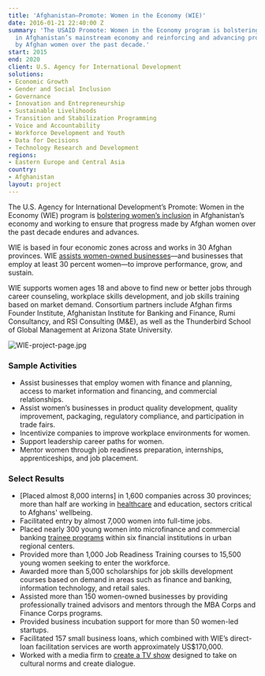 ```yaml
---
title: 'Afghanistan—Promote: Women in the Economy (WIE)'
date: 2016-01-21 22:40:00 Z
summary: 'The USAID Promote: Women in the Economy program is bolstering women’s inclusion
  in Afghanistan’s mainstream economy and reinforcing and advancing progress made
  by Afghan women over the past decade.'
start: 2015
end: 2020
client: U.S. Agency for International Development
solutions:
- Economic Growth
- Gender and Social Inclusion
- Governance
- Innovation and Entrepreneurship
- Sustainable Livelihoods
- Transition and Stabilization Programming
- Voice and Accountability
- Workforce Development and Youth
- Data for Decisions
- Technology Research and Development
regions:
- Eastern Europe and Central Asia
country:
- Afghanistan
layout: project
---
```


The U.S. Agency for International Development’s Promote: Women in the Economy (WIE) program is [bolstering women’s inclusion](http://dai-global-developments.com/articles/out-of-hiding-assisting-young-educated-women-in-afghanistan-to-finally-enter-the-workforce/?utm_source=daidotcom) in Afghanistan’s economy and working to ensure that progress made by Afghan women over the past decade endures and advances.

WIE is based in four economic zones across and works in 30 Afghan provinces. WIE [assists women-owned businesses](https://www.youtube.com/watch?v=vERAa1RX3cY)—and businesses that employ at least 30 percent women—to improve performance, grow, and sustain.

WIE supports women ages 18 and above to find new or better jobs through career counseling, workplace skills development, and job skills training based on market demand. Consortium partners include Afghan firms Founder Institute, Afghanistan Institute for Banking and Finance, Rumi Consultancy, and RSI Consulting (M&E), as well as the Thunderbird School of Global Management at Arizona State University.

![WIE-project-page.jpg](/uploads/WIE-project-page.jpg)

### Sample Activities

* Assist businesses that employ women with finance and planning, access to market information and financing, and commercial relationships.
* Assist women’s businesses in product quality development, quality improvement, packaging, regulatory compliance, and participation in trade fairs.
* Incentivize companies to improve workplace environments for women.
* Support leadership career paths for women. 
* Mentor women through job readiness preparation,  internships, apprenticeships, and job placement.

### Select Results 

* [Placed almost 8,000 interns] in 1,600 companies across 30 provinces; more than half are working in [healthcare](https://dai-global-developments.com/articles/in-afghanistan-women-step-up-to-fill-need-for-frontline-healthcare-workers/) and education, sectors critical to Afghans' wellbeing.
* Facilitated entry by almost 7,000 women into full-time jobs.
* Placed nearly 300 young women into microfinance and commercial banking [trainee programs](https://reliefweb.int/report/afghanistan/usaid-microfinance-training-program-assists-young-afghan-women-enter-financial) within six financial institutions in urban regional centers.
* Provided more than 1,000 Job Readiness Training courses to 15,500 young women seeking to enter the workforce.
 * Awarded more than 5,000 scholarships for job skills development courses based on demand in areas such as finance and banking, information technology, and retail sales.
* Assisted more than 150 women-owned businesses by providing professionally trained advisors and mentors through the MBA Corps and Finance Corps programs.
* Provided business incubation support for more than 50 women-led startups.
* Facilitated 157 small business loans, which combined with WIE’s direct-loan facilitation services are worth approximately US$170,000. 
* Worked with a media firm to [create a TV show](https://www.theguardian.com/global-development/2018/oct/31/there-is-no-need-for-women-to-work-afghan-tv-show-takes-on-patriarchy?fbclid=IwAR0wOMiPzFr6P7AeDYqgvp_LY9pl8GGm2qpLkS-gSAWxaTBQAt3IGpZ58tU) designed to take on cultural norms and create dialogue.